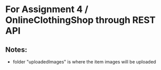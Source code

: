 # For Assignment 4 / OnlineClothingShop through REST API

## Notes:
- folder "uploadedImages" is where the item images will be uploaded